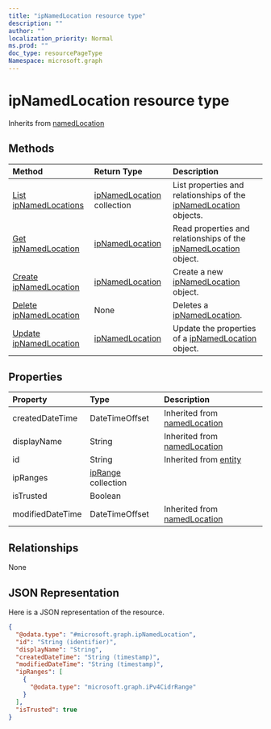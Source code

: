 ```yaml
---
title: "ipNamedLocation resource type"
description: ""
author: ""
localization_priority: Normal
ms.prod: ""
doc_type: resourcePageType
Namespace: microsoft.graph
---
```



# ipNamedLocation resource type




Inherits from [namedLocation](../resources/namedLocation.md)

## Methods
|Method|Return Type|Description|
|:---|:---|:---|
|[List ipNamedLocations](../api/ipnamedlocation-list.md)|[ipNamedLocation](../resources/ipNamedLocation.md) collection|List properties and relationships of the [ipNamedLocation](../resources/ipnamedlocation.md) objects.|
|[Get ipNamedLocation](../api/ipnamedlocation-get.md)|[ipNamedLocation](../resources/ipNamedLocation.md)|Read properties and relationships of the [ipNamedLocation](../resources/ipnamedlocation.md) object.|
|[Create ipNamedLocation](../api/ipnamedlocation-create.md)|[ipNamedLocation](../resources/ipNamedLocation.md)|Create a new [ipNamedLocation](../resources/ipnamedlocation.md) object.|
|[Delete ipNamedLocation](../api/ipnamedlocation-delete.md)|None|Deletes a [ipNamedLocation](../resources/ipnamedlocation.md).|
|[Update ipNamedLocation](../api/ipnamedlocation-update.md)|[ipNamedLocation](../resources/ipNamedLocation.md)|Update the properties of a [ipNamedLocation](../resources/ipnamedlocation.md) object.|

## Properties
|Property|Type|Description|
|:---|:---|:---|
|createdDateTime|DateTimeOffset| Inherited from [namedLocation](../resources/namedLocation.md)|
|displayName|String| Inherited from [namedLocation](../resources/namedLocation.md)|
|id|String| Inherited from [entity](../resources/entity.md)|
|ipRanges|[ipRange](../resources/ipRange.md) collection||
|isTrusted|Boolean||
|modifiedDateTime|DateTimeOffset| Inherited from [namedLocation](../resources/namedLocation.md)|

## Relationships
None

## JSON Representation
Here is a JSON representation of the resource.
<!-- {
  "blockType": "resource",
  "keyProperty": "id",
  "@odata.type": "microsoft.graph.ipNamedLocation",
  "baseType": "microsoft.graph.namedLocation",
  "openType": false
}
-->
``` json
{
  "@odata.type": "#microsoft.graph.ipNamedLocation",
  "id": "String (identifier)",
  "displayName": "String",
  "createdDateTime": "String (timestamp)",
  "modifiedDateTime": "String (timestamp)",
  "ipRanges": [
    {
      "@odata.type": "microsoft.graph.iPv4CidrRange"
    }
  ],
  "isTrusted": true
}
```

